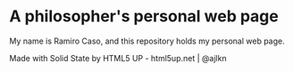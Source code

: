 
# A philosopher's personal web page

My name is Ramiro Caso, and this repository holds my personal web page.

Made with Solid State by HTML5 UP - html5up.net | @ajlkn
